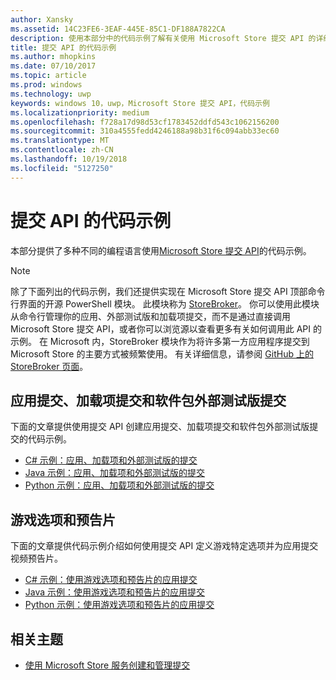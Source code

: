 ```yaml
---
author: Xansky
ms.assetid: 14C23FE6-3EAF-445E-85C1-DF188A7822CA
description: 使用本部分中的代码示例了解有关使用 Microsoft Store 提交 API 的详细信息。
title: 提交 API 的代码示例
ms.author: mhopkins
ms.date: 07/10/2017
ms.topic: article
ms.prod: windows
ms.technology: uwp
keywords: windows 10，uwp，Microsoft Store 提交 API，代码示例
ms.localizationpriority: medium
ms.openlocfilehash: f728a17d98d53cf1783452ddfd543c1062156200
ms.sourcegitcommit: 310a4555fedd4246188a98b31f6c094abb33ec60
ms.translationtype: MT
ms.contentlocale: zh-CN
ms.lasthandoff: 10/19/2018
ms.locfileid: "5127250"
---
```

# <a name="code-examples-for-the-submission-api"></a>提交 API 的代码示例

本部分提供了多种不同的编程语言使用[Microsoft Store 提交 API](create-and-manage-submissions-using-windows-store-services.md)的代码示例。

> [!NOTE]
> 除了下面列出的代码示例，我们还提供实现在 Microsoft Store 提交 API 顶部命令行界面的开源 PowerShell 模块。 此模块称为 [StoreBroker](https://aka.ms/storebroker)。 你可以使用此模块从命令行管理你的应用、外部测试版和加载项提交，而不是通过直接调用 Microsoft Store 提交 API，或者你可以浏览源以查看更多有关如何调用此 API 的示例。 在 Microsoft 内，StoreBroker 模块作为将许多第一方应用程序提交到 Microsoft Store 的主要方式被频繁使用。 有关详细信息，请参阅 [GitHub 上的 StoreBroker 页面](https://aka.ms/storebroker)。

## <a name="app-submissions-add-on-submissions-and-package-flight-submissions"></a>应用提交、加载项提交和软件包外部测试版提交

下面的文章提供使用提交 API 创建应用提交、加载项提交和软件包外部测试版提交的代码示例。

* [C# 示例：应用、加载项和外部测试版的提交](csharp-code-examples-for-the-windows-store-submission-api.md)
* [Java 示例：应用、加载项和外部测试版的提交](java-code-examples-for-the-windows-store-submission-api.md)
* [Python 示例：应用、加载项和外部测试版的提交](python-code-examples-for-the-windows-store-submission-api.md)

## <a name="game-options-and-trailers"></a>游戏选项和预告片

下面的文章提供代码示例介绍如何使用提交 API 定义游戏特定选项并为应用提交视频预告片。

* [C# 示例：使用游戏选项和预告片的应用提交](csharp-code-examples-for-submissions-game-options-and-trailers.md)
* [Java 示例：使用游戏选项和预告片的应用提交](java-code-examples-for-submissions-game-options-and-trailers.md)
* [Python 示例：使用游戏选项和预告片的应用提交](python-code-examples-for-submissions-game-options-and-trailers.md)

## <a name="related-topics"></a>相关主题

* [使用 Microsoft Store 服务创建和管理提交](create-and-manage-submissions-using-windows-store-services.md)
